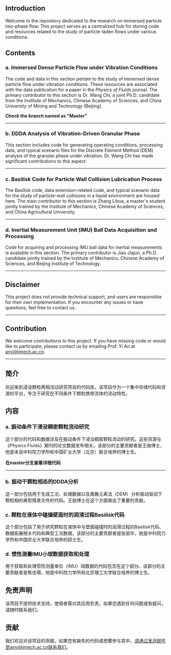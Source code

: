 
## Introduction

Welcome to the repository dedicated to the research on immersed particle two-phase flow. This project serves as a centralized hub for storing code and resources related to the study of particle-laden flows under various conditions.

## Contents

### a. Immersed Dense Particle Flow under Vibration Conditions

The code and data in this section pertain to the study of immersed dense particle flow under vibration conditions. These resources are associated with the data publication for a paper in the *Physics of Fluids* journal. The primary contributor to this section is Dr. Wang Chi, a joint Ph.D. candidate from the Institute of Mechanics, Chinese Academy of Sciences, and China University of Mining and Technology (Beijing).

__Check the branch named as "Master"__

***

### b. DDDA Analysis of Vibration-Driven Granular Phase

This section includes code for generating operating conditions, processing data, and typical scenario files for the Discrete Element Method (DEM) analysis of the granular phase under vibration. Dr. Wang Chi has made significant contributions to this aspect.

***

### c. Basilisk Code for Particle Wall Collision Lubrication Process

The Basilisk code, data extension-related code, and typical scenario data for the study of particle-wall collisions in a liquid environment are housed here. The main contributor to this section is Zhang Lihua, a master's student jointly trained by the Institute of Mechanics, Chinese Academy of Sciences, and China Agricultural University.

***

### d. Inertial Measurement Unit (IMU) Ball Data Acquisition and Processing

Code for acquiring and processing IMU ball data for inertial measurements is available in this section. The primary contributor is Jiao Jiajun, a Ph.D. candidate jointly trained by the Institute of Mechanics, Chinese Academy of Sciences, and Beijing Institute of Technology.

***

## Disclaimer

This project does not provide technical support, and users are responsible for their own implementation. If you encounter any issues or have questions, feel free to contact us.

***
## Contribution

We welcome contributions to this project. If you have missing code or would like to participate, please contact us by emailing Prof. Yi An at anyi@imech.ac.cn.


------------------------------------------------

## 简介

欢迎来到浸没颗粒两相流动研究项目的代码库。该项目作为一个集中存储代码和资源的平台，专注于研究在不同条件下颗粒携带流体的流动特性。

## 内容

### a. 振动条件下浸没稠密颗粒流动研究

这个部分的代码和数据涉及在振动条件下浸没稠密颗粒流动的研究。这些资源与《Physics.Fluids》期刊的论文数据发布相关。该部分的主要贡献者是王驰博士，他是来自中科院力学所和中国矿业大学（北京）联合培养的博士生。

__在master分支查看详细代码__
***

### b. 振动干颗粒相态的DDDA分析

这一部分包括用于生成工况、处理数据以及离散元素法（DEM）分析振动驱动下颗粒相的典型情景文件的代码。王驰博士在这个方面做出了重要的贡献。

### c. 颗粒在液体中碰撞壁面时的润滑过程Basilisk代码

这个部分包括了用于研究颗粒在液体中与壁面碰撞时的润滑过程的Basilisk代码、数据拓展相关代码和典型工况数据。该部分的主要贡献者是张丽华，她是中科院力学所和中国农业大学联合培养的硕士生。

### d. 惯性测量IMU小球数据获取和处理

用于获取和处理惯性测量单位（IMU）球数据的代码包含在这个部分。该部分的主要贡献者是焦佳珺，他是中科院力学所和北京理工大学联合培养的博士生。

## 免责声明

该项目不提供技术支持，使用者需对其应用负责。如果您遇到任何问题或有疑问，请随时联系我们。

## 贡献

我们欢迎对该项目的贡献。如果您有缺失的代码或想要参与其中，请通过发送邮件至anyi@imech.ac.cn联系我们。

